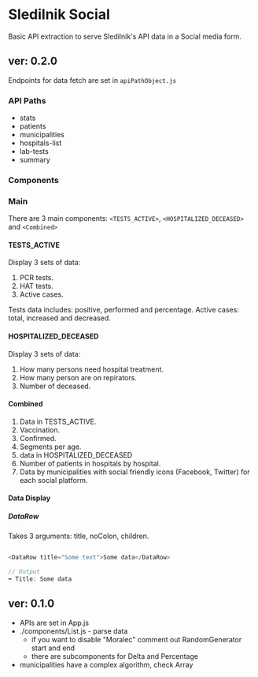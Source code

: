 # Sledilnik Social

Basic API extraction to serve Sledilnik's API data in a Social media form.

## ver: 0.2.0

Endpoints for data fetch are set in `apiPathObject.js`

### API Paths

- stats
- patients
- municipalities
- hospitals-list
- lab-tests
- summary

### Components

### Main

There are 3 main components: `<TESTS_ACTIVE>`, `<HOSPITALIZED_DECEASED>` and `<Combined>`

#### TESTS_ACTIVE

Display 3 sets of data:

1. PCR tests.
2. HAT tests.
3. Active cases.

Tests data includes: positive, performed and percentage.
Active cases: total, increased and decreased.

#### HOSPITALIZED_DECEASED

Display 3 sets of data:

1. How many persons need hospital treatment.
2. How many person are on repirators.
3. Number of deceased.

#### Combined

1. Data in TESTS_ACTIVE.
2. Vaccination.
3. Confirmed.
4. Segments per age.
5. data in HOSPITALIZED_DECEASED
6. Number of patients in hospitals by hospital.
7. Data by municipalities with social friendly icons (Facebook, Twitter) for each social platform.

#### Data Display

##### DataRow

Takes 3 arguments: title, noColon, children.

```javascript

<DataRow title="Some text">Some data</DataRow>

// Output
➡️ Title: Some data

```

## ver: 0.1.0

- APIs are set in App.js
- ./components/List.js - parse data
  - if you want to disable "Moralec" comment out RandomGenerator start and end
  - there are subcomponents for Delta and Percentage
- municipalities have a complex algorithm, check Array
